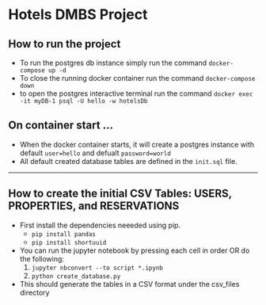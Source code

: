 # Hotels DMBS Project

## How to run the project
- To run the postgres db instance simply run the command `docker-compose up -d` 
- To close the running docker container run the command `docker-compose down` 
- to open the postgres interactive terminal run the command `docker exec -it myDB-1 psql -U hello -w hotelsDb`

## On container start ... 
- When the docker container starts, it will create a postgres instance with default `user=hello` and defualt `password=world`
- All default created database tables are defined in the `init.sql` file. 

---

## How to create the initial CSV Tables: USERS, PROPERTIES, and RESERVATIONS

- First install the dependencies neeeded using pip.
    - `pip install pandas`
    - `pip install shortuuid`
- You can run the jupyter notebook by pressing each cell in order OR do the following:
    1. `jupyter nbconvert --to script *.ipynb`
    2. `python create_database.py`
- This should generate the tables in a CSV format under the csv_files directory
